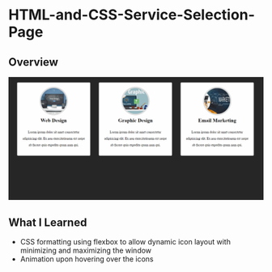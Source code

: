 #  HTML-and-CSS-Service-Selection-Page

## Overview
![](Animation.gif)
## What I Learned
+ CSS formatting using flexbox to allow dynamic icon layout with minimizing and maximizing the window
+ Animation upon hovering over the icons
